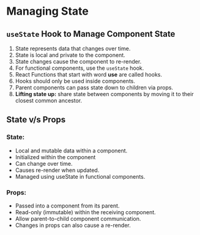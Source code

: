 # Managing State

## `useState` Hook to Manage Component State
1. State represents data that changes over time.
2. State is local and private to the component.
3. State changes cause the component to re-render.
4. For functional components, use the `useState` hook.
5. React Functions that start with word **use** are called hooks.
6. Hooks should only be used inside components.
7. Parent components can pass state down to children via props.
8. **Lifting state up:** share state between components by moving it to their closest common ancestor.


## State v/s Props
### State:
* Local and mutable data within a component.
* Initialized within the component
* Can change over time.
* Causes re-render when updated.
* Managed using useState in functional components.

### Props:
* Passed into a component from its parent.
* Read-only (immutable) within the receiving component.
* Allow parent-to-child component communication.
* Changes in props can also cause a re-render.
